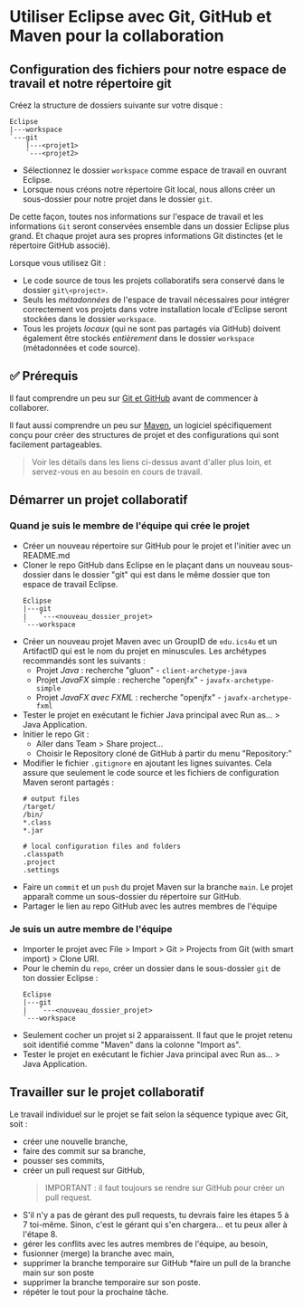 # Utiliser Eclipse avec Git, GitHub et Maven pour la collaboration

## Configuration des fichiers pour notre espace de travail et notre répertoire git

Créez la structure de dossiers suivante sur votre disque :

    Eclipse
    |---workspace
    `---git
        |---<projet1>
        `---<projet2>

* Sélectionnez le dossier `workspace` comme espace de travail en ouvrant Eclipse.
* Lorsque nous créons notre répertoire Git local, nous allons créer un sous-dossier pour notre projet dans le dossier `git`.

De cette façon, toutes nos informations sur l'espace de travail et les informations `Git` seront conservées ensemble dans un dossier Eclipse plus grand. Et chaque projet aura ses propres informations Git distinctes (et le répertoire GitHub associé).

Lorsque vous utilisez Git :

* Le code source de tous les projets collaboratifs sera conservé dans le dossier `git\<project>`.
* Seuls les *métadonnées* de l'espace de travail nécessaires pour intégrer correctement vos projets dans votre installation locale d'Eclipse seront stockées dans le dossier `workspace`.
* Tous les projets *locaux* (qui ne sont pas partagés via GitHub) doivent également être stockés *entièrement* dans le dossier `workspace` (métadonnées et code source).

## ✅ Prérequis

Il faut comprendre un peu sur [Git et GitHub](Git.md) avant de commencer à collaborer.

Il faut aussi comprendre un peu sur [Maven](Maven.md), un logiciel spécifiquement conçu pour créer des structures de projet et des configurations qui sont facilement partageables.

>Voir les détails dans les liens ci-dessus avant d'aller plus loin, et servez-vous en au besoin en cours de travail.

## Démarrer un projet collaboratif

### Quand je suis le membre de l'équipe qui crée le projet

* Créer un nouveau répertoire sur GitHub pour le projet et l'initier avec un README.md
* Cloner le repo GitHub dans Eclipse en le plaçant dans un nouveau sous-dossier dans le dossier "git" qui est dans le même dossier que ton espace de travail Eclipse.
  ```
  Eclipse
  |---git
  |   `---<nouveau_dossier_projet>
  `---workspace
  ```
* Créer un nouveau projet Maven avec un GroupID de `edu.ics4u` et un ArtifactID qui est le nom du projet en minuscules. Les archétypes recommandés sont les suivants :
  * Projet *Java* : recherche "gluon" - `client-archetype-java`
  * Projet *JavaFX* simple : recherche "openjfx" - `javafx-archetype-simple`
  * Projet *JavaFX avec FXML* : recherche "openjfx" - `javafx-archetype-fxml`
* Tester le projet en exécutant le fichier Java principal avec Run as… > Java Application.
* Initier le repo Git :
  * Aller dans Team > Share project...
  * Choisir le Repository cloné de GitHub à partir du menu "Repository:"
* Modifier le fichier `.gitignore` en ajoutant les lignes suivantes. Cela assure que seulement le code source et les fichiers de configuration Maven seront partagés :
  ```
  # output files
  /target/
  /bin/
  *.class
  *.jar
  
  # local configuration files and folders
  .classpath
  .project
  .settings
  ```
* Faire un `commit` et un `push` du projet Maven sur la branche `main`. Le projet apparaît comme un sous-dossier du répertoire sur GitHub.
* Partager le lien au repo GitHub avec les autres membres de l'équipe

### Je suis un autre membre de l'équipe

* Importer le projet avec File > Import > Git > Projects from Git (with smart import) > Clone URI.
* Pour le chemin du `repo`, créer un dossier dans le sous-dossier `git` de ton dossier Eclipse :
    ```
    Eclipse
    |---git
    |   `---<nouveau_dossier_projet>
    `---workspace
    ```
* Seulement cocher un projet si 2 apparaissent. Il faut que le projet retenu soit identifié comme "Maven" dans la colonne "Import as".
* Tester le projet en exécutant le fichier Java principal avec Run as… > Java Application.

## Travailler sur le projet collaboratif
Le travail individuel sur le projet se fait selon la séquence typique avec Git, soit : 
* créer une nouvelle branche, 
* faire des commit sur sa branche, 
* pousser ses commits, 
* créer un pull request sur GitHub, 
    >IMPORTANT : il faut toujours se rendre sur GitHub pour créer un pull request.
* S'il n'y a pas de gérant des pull requests, tu devrais faire les étapes 5 à 7 toi-même. Sinon, c'est le gérant qui s'en chargera… et tu peux aller à l'étape 8. 
* gérer les conflits avec les autres membres de l'équipe, au besoin,
* fusionner (merge) la branche avec main,
* supprimer la branche temporaire sur GitHub
*faire un pull de la branche main sur son poste
* supprimer la branche temporaire sur son poste.
* répéter le tout pour la prochaine tâche.
